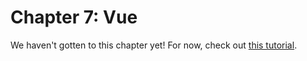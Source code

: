 # Chapter 7: Vue

We haven't gotten to this chapter yet! For now, check out [this tutorial](https://www.howtographql.com/vue-apollo/0-introduction/).